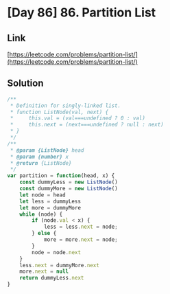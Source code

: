 # [Day 86] 86. Partition List

<a name="M2DP7"></a>
## Link
[https://leetcode.com/problems/partition-list/](https://leetcode.com/problems/partition-list/)
<a name="3vxnp"></a>
## Solution
```javascript
/**
 * Definition for singly-linked list.
 * function ListNode(val, next) {
 *     this.val = (val===undefined ? 0 : val)
 *     this.next = (next===undefined ? null : next)
 * }
 */
/**
 * @param {ListNode} head
 * @param {number} x
 * @return {ListNode}
 */
var partition = function(head, x) {
    const dummyLess = new ListNode()
    const dummyMore = new ListNode()
    let node = head
    let less = dummyLess
    let more = dummyMore
    while (node) {
        if (node.val < x) {
            less = less.next = node;
        } else {
            more = more.next = node;
        }
        node = node.next
    }
    less.next = dummyMore.next
    more.next = null
    return dummyLess.next
}
```
